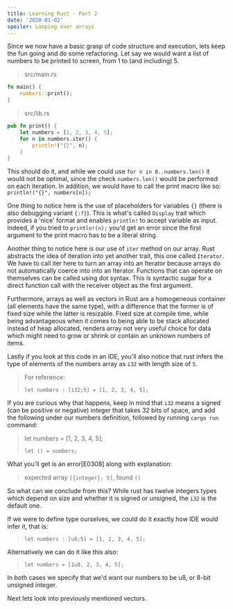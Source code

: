 ```yaml
---
title: Learning Rust - Part 2
date: '2020-01-02'
spoiler: Looping over arrays
---
```


Since we now have a basic grasp of code structure and execution, lets keep the fun going and do some refactoring.
Let say we would want a list of numbers to be printed to screen, from 1 to (and including) 5.

> src/main.rs
```rust
fn main() {
    numbers::print();
}
```

> src/lib.rs
```rust
pub fn print() {
    let numbers = [1, 2, 3, 4, 5];
    for n in numbers.iter() {
        println!("{}", n);
    }
}
```
This should do it, and while we could use `for n in 0..numbers.len()` it would not be optimal,
since the check `numbers.len()` would be performed on each iteration.
In addition, we would have to call the print macro like so: `println!("{}", numbers[n]);` 

One thing to notice here is the use of placeholders for variables `{}` (there is also debugging variant `{:?}`).
This is what's called `Display` trait which provides a 'nice' format and enables `println!` to accept variable as input.
Indeed, if you tried to `println!(n);` you'd get an error since the first argument to the print macro has to be a literal string.

Another thing to notice here is our use of `iter` method on our array.
Rust abstracts the idea of iteration into yet another trait, this one called `Iterator`.
We have to call iter here to turn an array into an Iterator because arrays do not automatically coerce into into an Iterator.
Functions that can operate on themselves can be called using dot syntax.
This is syntactic sugar for a direct function call with the receiver object as the first argument.

Furthermore, arrays as well as vectors in Rust are a homogeneous container (all elements have the same type),
with a difference that the former is of fixed size while the latter is resizable.
Fixed size at compile time, while being advantageous when it comes to being able to be stack allocated instead of heap allocated,
renders array not very useful choice for data which might need to grow or shrink or contain an unknown numbers of items.

Lastly if you look at this code in an IDE, you'll also notice that rust infers the type of elements of the numbers array as `i32` with length size of `5`.
> For reference:
>
> `let numbers : [i32;5] = [1, 2, 3, 4, 5];`

If you are curious why that happens, keep in mind that `i32` means a signed (can be positive or negative) integer that takes 32 bits of space,
and add the following under our numbers definition, followed by running `cargo run` command:
> let numbers = [1, 2, 3, 4, 5];
>
> `let () = numbers;`

What you'll get is an error[E0308] along with explanation:
> expected array `[{integer}; 5]`, found `()`

So what can we conclude from this?
While rust has twelve integers types which depend on size and whether it is signed or unsigned, the `i32` is the default one. 

If we were to define type ourselves, we could do it exactly how IDE would infer it, that is:
> `let numbers : [u8;5] = [1, 2, 3, 4, 5];`

Alternatively we can do it like this also:
> `let numbers = [1u8, 2, 3, 4, 5];`

In both cases we specify that we'd want our numbers to be u8, or 8-bit unsigned integer.

Next lets look into previously mentioned vectors.
